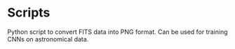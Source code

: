 # Scripts

Python script to convert FITS data into PNG format. Can be used for training CNNs on astronomical data.
